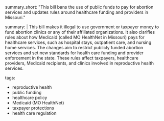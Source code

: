 summary_short: "This bill bans the use of public funds to pay for abortion services and updates rules around healthcare funding and providers in Missouri."

summary: |
  This bill makes it illegal to use government or taxpayer money to fund abortion clinics or any of their affiliated organizations. It also clarifies rules about how Medicaid (called MO HealthNet in Missouri) pays for healthcare services, such as hospital stays, outpatient care, and nursing home services. The changes aim to restrict publicly funded abortion services and set new standards for health care funding and provider enforcement in the state. These rules affect taxpayers, healthcare providers, Medicaid recipients, and clinics involved in reproductive health services.

tags:
  - reproductive health
  - public funding
  - healthcare policy
  - Medicaid (MO HealthNet)
  - taxpayer protections
  - health care regulation
